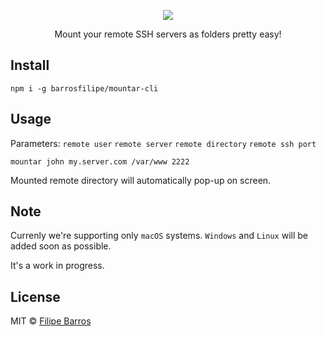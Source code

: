 <p align="center">
  <img src="https://i.imgur.com/ri4NOrk.png">
</p>

<p align="center">
  Mount your remote SSH servers as folders pretty easy!
</p>

## Install

```
npm i -g barrosfilipe/mountar-cli
```

## Usage

Parameters: `remote user` `remote server` `remote directory` `remote ssh port`

```
mountar john my.server.com /var/www 2222
```

Mounted remote directory will automatically pop-up on screen.

## Note

Currenly we're supporting only `macOS` systems. `Windows` and `Linux` will be added soon as possible.

It's a work in progress.

## License

MIT © [Filipe Barros](https://github.com/barrosfilipe)
